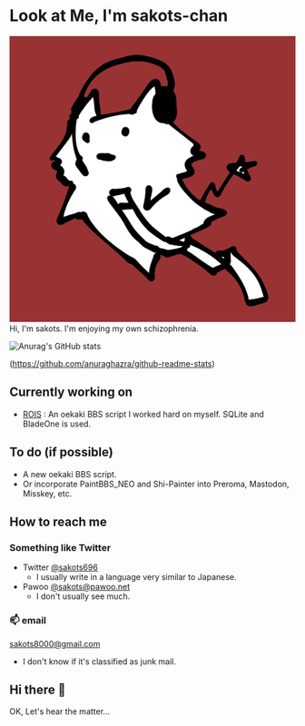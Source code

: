 # Look at Me, I'm sakots-chan

![My portrait](img/ico.png "My portrait")  
Hi, I'm sakots. I'm enjoying my own schizophrenia.

![Anurag's GitHub stats](https://github-readme-stats.vercel.app/api?username=sakots&show_icons=true&theme=cobalt)

(https://github.com/anuraghazra/github-readme-stats)

## Currently working on

- [ROIS](https://github.com/sakots/rois) : An oekaki BBS script I worked hard on myself. SQLite and BladeOne is used.

## To do (if possible)

- A new oekaki BBS script.
- Or incorporate PaintBBS_NEO and Shi-Painter into Preroma, Mastodon, Misskey, etc.

## How to reach me

### Something like Twitter

- Twitter [@sakots696](https://twitter.com/sakots696)
  - I usually write in a language very similar to Japanese.
- Pawoo [@sakots@pawoo.net](https://pawoo.net/web/accounts/61687)
  - I don't usually see much.

### 📫 email

sakots8000@gmail.com

- I don't know if it's classified as junk mail.

## Hi there 👋

OK, Let's hear the matter...

<!--
**sakots/sakots** is a ✨ _special_ ✨ repository because its `README.md` (this file) appears on your GitHub profile.

Here are some ideas to get you started:

- 🔭 I’m currently working on ...
- 🌱 I’m currently learning ...
- 👯 I’m looking to collaborate on ...
- 🤔 I’m looking for help with ...
- 💬 Ask me about ...
- 📫 How to reach me: ...
- 😄 Pronouns: ...
- ⚡ Fun fact: ...
-->
